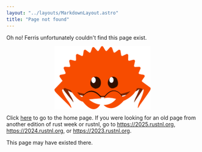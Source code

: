 ```yaml
---
layout: "../layouts/MarkdownLayout.astro"
title: "Page not found"
---
```


Oh no! Ferris unfortunately couldn't find this page exist.

<img alt="Picture of Ferris" src="/public/images/ferris.png" width="50%" style="margin-left: auto; margin-right: auto; display: block;">

Click [here](/) to go to the home page.
If you were looking for an old page from another edition of rust week or rustnl,
go to <https://2025.rustnl.org>, <https://2024.rustnl.org>, or <https://2023.rustnl.org>.

This page may have existed there.
